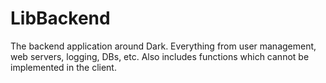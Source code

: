 # LibBackend

The backend application around Dark. Everything from user management, web
servers, logging, DBs, etc. Also includes functions which cannot be implemented
in the client.
